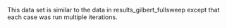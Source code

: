 This data set is similar to the data in results_gilbert_fullsweep except that each case was run multiple iterations.
